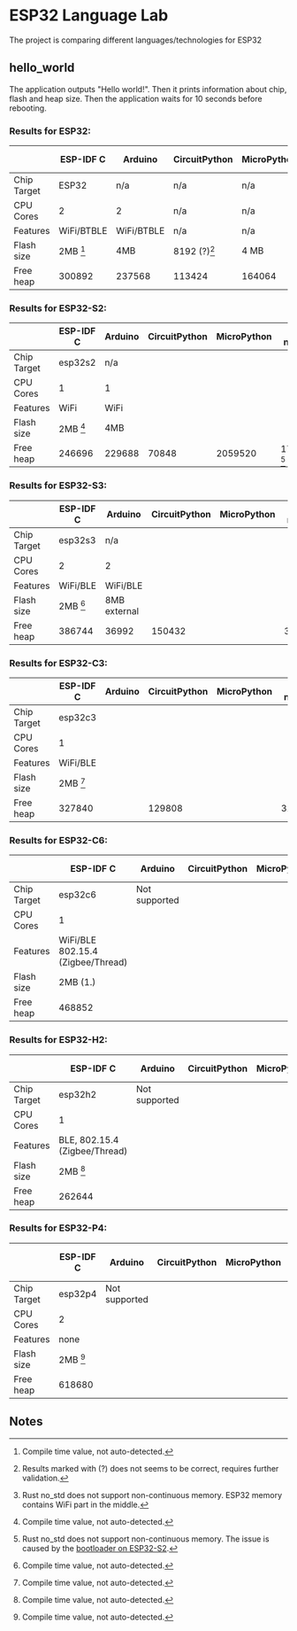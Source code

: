 # ESP32 Language Lab

The project is comparing different languages/technologies for ESP32

## hello_world

The application outputs "Hello world!". Then it prints information about chip, flash and heap size.
Then the application waits for 10 seconds before rebooting.

### Results for ESP32:

|             | ESP-IDF C  | Arduino    | CircuitPython | MicroPython | Rust no_std | Rust std | Toit |ESP-IDF ZIG |
|-------------|------------|------------|---------------|-------------|-------------|----------|------|------------|
| Chip Target | ESP32      | n/a        | n/a           | n/a         | n/a         |          | n/a  |            |
| CPU Cores   | 2          | 2          | n/a           | n/a         | n/a         |          | n/a  |            |
| Features    | WiFi/BTBLE | WiFi/BTBLE | n/a           | n/a         | n/a         |          | n/a  |            |
| Flash size  | 2MB [^1]   | 4MB        | 8192 (?)[^4]  | 4 MB        | n/a         |          | n/a  |            |
| Free heap   | 300892     | 237568     | 113424        | 164064      | 179200 [^2] | 296028   | n/a  | 300476     |

### Results for ESP32-S2:

|             | ESP-IDF C  | Arduino    | CircuitPython | MicroPython | Rust no_std | Rust std | Toit |ESP-IDF ZIG |
|-------------|------------|------------|---------------|-------------|-------------|----------|------|------------|
| Chip Target | esp32s2    | n/a        |               |             |             |          |      |            |
| CPU Cores   | 1          | 1          |               |             |             |          |      |            |
| Features    | WiFi       | WiFi       |               |             |             |          |      |            |
| Flash size  | 2MB [^1]   | 4MB        |               |             |             |          |      |            |
| Free heap   | 246696     | 229688     | 70848         | 2059520     | 178176 [^3] | 246844   |      | 248180     |


### Results for ESP32-S3:

|             | ESP-IDF C  | Arduino    | CircuitPython | MicroPython | Rust no_std | Rust std | Toit |ESP-IDF ZIG |
|-------------|------------|------------|---------------|-------------|-------------|----------|------|------------|
| Chip Target | esp32s3    | n/a        |               |             |             |          |      |            |
| CPU Cores   | 2          | 2          |               |             |             |          |      |            |
| Features    | WiFi/BLE   | WiFi/BLE   |               |             |             |          |      |            |
| Flash size  | 2MB [^1]   | 8MB external |             |             |             |          |      |            |
| Free heap   | 386744     | 36992      |  150432       |             |  332800     | 388016   |      | 389976     |

### Results for ESP32-C3:

|             | ESP-IDF C  | Arduino    | CircuitPython | MicroPython | Rust no_std | Rust std | Toit |ESP-IDF ZIG |
|-------------|------------|------------|---------------|-------------|-------------|----------|------|------------|
| Chip Target | esp32c3    |            |               |             |             |          |      |            |
| CPU Cores   | 1          |            |               |             |             |          |      |            |
| Features    | WiFi/BLE   |            |               |             |             |          |      |            |
| Flash size  | 2MB [^1]   |            |               |             |             |          |      |            |
| Free heap   | 327840     |            | 129808        |             | 322556      | 327124   |      | 329700     |

### Results for ESP32-C6:

|             | ESP-IDF C  | Arduino    | CircuitPython | MicroPython | Rust no_std | Rust std | Toit |ESP-IDF ZIG |
|-------------|------------|------------|---------------|-------------|-------------|----------|------|------------|
| Chip Target | esp32c6    | Not supported |            |             |             |          |      |            |
| CPU Cores   | 1          |            |               |             |             |          |      |            |
| Features    | WiFi/BLE 802.15.4 (Zigbee/Thread) | |   |             |             |          |      |            |
| Flash size  | 2MB (1.)   |            |               |             |             |          |      |            |
| Free heap   | 468852     |            |               |             | 440316      | 471068   |      | 471208     |

### Results for ESP32-H2:

|             | ESP-IDF C  | Arduino    | CircuitPython | MicroPython | Rust no_std | Rust std | Toit |ESP-IDF ZIG |
|-------------|------------|------------|---------------|-------------|-------------|----------|------|------------|
| Chip Target | esp32h2    | Not supported |            |             |             |          |      |            |
| CPU Cores   | 1          |            |               |             |             |          |      |            |
| Features    | BLE, 802.15.4 (Zigbee/Thread)   |   |   |             |             |          |      |            |
| Flash size  | 2MB [^1]   |            |               |             |             |          |      |            |
| Free heap   | 262644     |            |               |             | 252924      | 265060   |      | 264824     |

### Results for ESP32-P4:

|             | ESP-IDF C  | Arduino    | CircuitPython | MicroPython | Rust no_std | Rust std | Toit |ESP-IDF ZIG |
|-------------|------------|------------|---------------|-------------|-------------|----------|------|------------|
| Chip Target | esp32p4    | Not supported |            |             |             |          |      |            |
| CPU Cores   | 2          |            |               |             |             |          |      |            |
| Features    | none       |            |               |             |             |          |      |            |
| Flash size  | 2MB [^1]   |            |               |             |             |          |      |            |
| Free heap   | 618680     |            |               |             |             |          |      |            |


## Notes

[^1]: Compile time value, not auto-detected.
[^2]: Rust no_std does not support non-continuous memory. ESP32 memory contains WiFi part in the middle.
[^3]: Rust no_std does not support non-continuous memory. The issue is caused by the [bootloader on ESP32-S2](https://github.com/espressif/esp-idf/blob/5b1189570025ba027f2ff6c2d91f6ffff3809cc2/components/esp_system/ld/esp32s2/memory.ld.in#L41C27-L43).
[^4]: Results marked with (?) does not seems to be correct, requires further validation.


